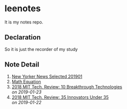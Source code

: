 # leenotes
It is my notes repo.

## Declaration
So it is just the recorder of my study

## Note Detail
1. [New Yorker News Selected 201901](https://github.com/leaguecn/leenotes/blob/master/NewYorkerNewsSelected-201901.md)
1. [Math Equation](https://github.com/leaguecn/leenotes/blob/master/Math-Equation.md)    
1. [2018 MIT Tech. Review: 10 Breakthrough Technologies](https://github.com/leaguecn/leenotes/blob/master/10-Breakthrough-Technologies-2018.md)    
*on 2019-01-23*    
1. [2018 MIT Tech. Review: 35 Innovators Under 35](https://github.com/leaguecn/leenotes/blob/master/35-Innovators-Under-35-in-2018.md)  
  *on 2019-01-22*

